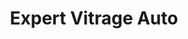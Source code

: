 ---
title: "Expert Vitrage Auto"
url: /nogent-sur-oise/expert-vitrage-auto/
shop: réparation de voitures
---